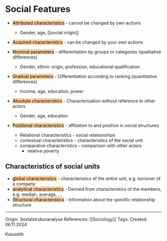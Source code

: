 # Social Features


- <mark style="background: #FFB86CA6;">Attributed characteristics</mark> - cannot be changed by own actions
	- Gender, age, [[social origin]]
- <mark style="background: #FFB86CA6;">Acquired characteristics</mark> - can be changed by your own actions

- <mark style="background: #FFB86CA6;">Nominal parameters</mark> - differentiation by groups or categories (qualitative differences)
	- Gender, ethnic origin, profession, educational qualification
- <mark style="background: #FFB86CA6;">Gradual parameters</mark> - Differentiation according to ranking (quantitative differences)
	- Income, age, education, power

- <mark style="background: #FFB86CA6;">Absolute characteristics</mark> - Characterization without reference to other actors
	- Gender, age, education
- <mark style="background: #FFB86CA6;">Positional characteristics</mark> - affiliation to and position in social structures
	- Relational characteristics - social relationships
	- contextual characteristics - characteristics of the social unit
	- comparative characteristics - comparison with other actors
		- relative poverty

## Characteristics of social units

- <mark style="background: #FFB86CA6;">global characteristics</mark> - characteristics of the entire unit, e.g. turnover of a company
- <mark style="background: #FFB86CA6;">analytical characteristics</mark> - Derived from characteristics of the members, e.g. median, average, ...
- <mark style="background: #FFB86CA6;">Structural characteristics</mark> - Information about the specific relationship structure

---

Origin: Sozialstrukuranalyse
References: [[Sociology]]
Tags: 
Created: 06.11.2024

Kasuistik
